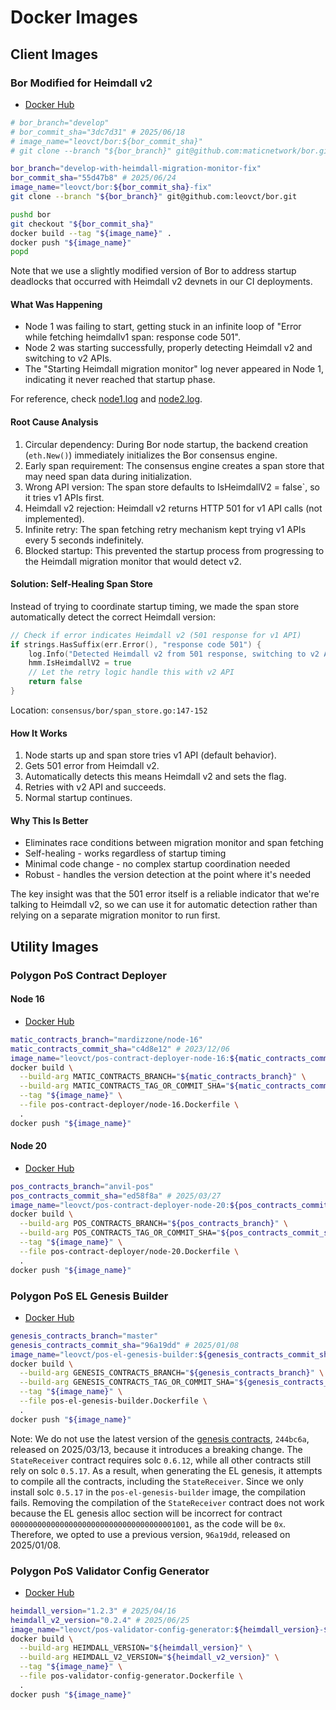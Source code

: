 # Docker Images

## Client Images

### Bor Modified for Heimdall v2

- [Docker Hub](https://hub.docker.com/r/leovct/bor)

```bash
# bor_branch="develop"
# bor_commit_sha="3dc7d31" # 2025/06/18
# image_name="leovct/bor:${bor_commit_sha}"
# git clone --branch "${bor_branch}" git@github.com:maticnetwork/bor.git

bor_branch="develop-with-heimdall-migration-monitor-fix"
bor_commit_sha="55d47b8" # 2025/06/24
image_name="leovct/bor:${bor_commit_sha}-fix"
git clone --branch "${bor_branch}" git@github.com:leovct/bor.git

pushd bor
git checkout "${bor_commit_sha}"
docker build --tag "${image_name}" .
docker push "${image_name}"
popd
```

Note that we use a slightly modified version of Bor to address startup deadlocks that occurred with Heimdall v2 devnets in our CI deployments.

#### What Was Happening

- Node 1 was failing to start, getting stuck in an infinite loop of "Error while fetching heimdallv1 span: response code 501".
- Node 2 was starting successfully, properly detecting Heimdall v2 and switching to v2 APIs.
- The "Starting Heimdall migration monitor" log never appeared in Node 1, indicating it never reached that startup phase.

For reference, check [node1.log](./node1.log) and [node2.log](./node2.log).

#### Root Cause Analysis

1. Circular dependency: During Bor node startup, the backend creation (`eth.New()`) immediately initializes the Bor consensus engine.
2. Early span requirement: The consensus engine creates a span store that may need span data during initialization.
3. Wrong API version: The span store defaults to IsHeimdallV2 = false`, so it tries v1 APIs first.
4. Heimdall v2 rejection: Heimdall v2 returns HTTP 501 for v1 API calls (not implemented).
5. Infinite retry: The span fetching retry mechanism kept trying v1 APIs every 5 seconds indefinitely.
6. Blocked startup: This prevented the startup process from progressing to the Heimdall migration monitor that would detect v2.

#### Solution: Self-Healing Span Store

Instead of trying to coordinate startup timing, we made the span store automatically detect the correct Heimdall version:

```go
// Check if error indicates Heimdall v2 (501 response for v1 API)
if strings.HasSuffix(err.Error(), "response code 501") {
    log.Info("Detected Heimdall v2 from 501 response, switching to v2 API")
    hmm.IsHeimdallV2 = true
    // Let the retry logic handle this with v2 API
    return false
}
```

Location: `consensus/bor/span_store.go:147-152`

#### How It Works

1. Node starts up and span store tries v1 API (default behavior).
2. Gets 501 error from Heimdall v2.
3. Automatically detects this means Heimdall v2 and sets the flag.
4. Retries with v2 API and succeeds.
5. Normal startup continues.

#### Why This Is Better

- Eliminates race conditions between migration monitor and span fetching
- Self-healing - works regardless of startup timing
- Minimal code change - no complex startup coordination needed
- Robust - handles the version detection at the point where it's needed

The key insight was that the 501 error itself is a reliable indicator that we're talking to Heimdall v2, so we can use it for automatic detection rather than relying on a separate migration monitor to run first.

## Utility Images

### Polygon PoS Contract Deployer

#### Node 16

- [Docker Hub](https://hub.docker.com/r/leovct/pos-contract-deployer-node-16)

```bash
matic_contracts_branch="mardizzone/node-16"
matic_contracts_commit_sha="c4d8e12" # 2023/12/06
image_name="leovct/pos-contract-deployer-node-16:${matic_contracts_commit_sha}"
docker build \
  --build-arg MATIC_CONTRACTS_BRANCH="${matic_contracts_branch}" \
  --build-arg MATIC_CONTRACTS_TAG_OR_COMMIT_SHA="${matic_contracts_commit_sha}" \
  --tag "${image_name}" \
  --file pos-contract-deployer/node-16.Dockerfile \
  .
docker push "${image_name}"
```

#### Node 20

- [Docker Hub](https://hub.docker.com/r/leovct/pos-contract-deployer-node-20)

```bash
pos_contracts_branch="anvil-pos"
pos_contracts_commit_sha="ed58f8a" # 2025/03/27
image_name="leovct/pos-contract-deployer-node-20:${pos_contracts_commit_sha}"
docker build \
  --build-arg POS_CONTRACTS_BRANCH="${pos_contracts_branch}" \
  --build-arg POS_CONTRACTS_TAG_OR_COMMIT_SHA="${pos_contracts_commit_sha}" \
  --tag "${image_name}" \
  --file pos-contract-deployer/node-20.Dockerfile \
  .
docker push "${image_name}"
```

### Polygon PoS EL Genesis Builder

- [Docker Hub](https://hub.docker.com/r/leovct/pos-el-genesis-builder)

```bash
genesis_contracts_branch="master"
genesis_contracts_commit_sha="96a19dd" # 2025/01/08
image_name="leovct/pos-el-genesis-builder:${genesis_contracts_commit_sha}"
docker build \
  --build-arg GENESIS_CONTRACTS_BRANCH="${genesis_contracts_branch}" \
  --build-arg GENESIS_CONTRACTS_TAG_OR_COMMIT_SHA="${genesis_contracts_commit_sha}" \
  --tag "${image_name}" \
  --file pos-el-genesis-builder.Dockerfile \
  .
docker push "${image_name}"
```

Note: We do not use the latest version of the [genesis contracts](https://github.com/maticnetwork/genesis-contracts), `244bc6a`, released on 2025/03/13, because it introduces a breaking change. The `StateReceiver` contract requires solc `0.6.12`, while all other contracts still rely on solc `0.5.17`. As a result, when generating the EL genesis, it attempts to compile all the contracts, including the `StateReceiver`. Since we only install solc `0.5.17` in the `pos-el-genesis-builder` image, the compilation fails. Removing the compilation of the `StateReceiver` contract does not work because the EL genesis alloc section will be incorrect for contract `0000000000000000000000000000000000001001`, as the code will be `0x`. Therefore, we opted to use a previous version, `96a19dd`, released on 2025/01/08.

### Polygon PoS Validator Config Generator

- [Docker Hub](https://hub.docker.com/r/leovct/pos-validator-config-generator)

```bash
heimdall_version="1.2.3" # 2025/04/16
heimdall_v2_version="0.2.4" # 2025/06/25
image_name="leovct/pos-validator-config-generator:${heimdall_version}-${heimdall_v2_version}"
docker build \
  --build-arg HEIMDALL_VERSION="${heimdall_version}" \
  --build-arg HEIMDALL_V2_VERSION="${heimdall_v2_version}" \
  --tag "${image_name}" \
  --file pos-validator-config-generator.Dockerfile \
  .
docker push "${image_name}"
```
